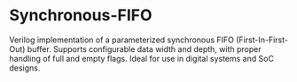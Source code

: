 # Synchronous-FIFO
Verilog implementation of a parameterized synchronous FIFO (First-In-First-Out) buffer. Supports configurable data width and depth, with proper handling of full and empty flags. Ideal for use in digital systems and SoC designs.
